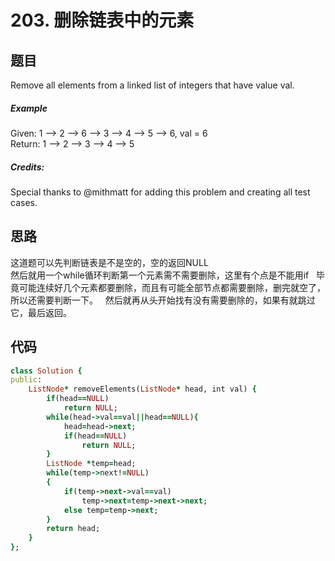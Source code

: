 # 203. 删除链表中的元素
## 题目
Remove all elements from a linked list of integers that have value val.  
##### Example  
Given: 1 --> 2 --> 6 --> 3 --> 4 --> 5 --> 6, val = 6  
Return: 1 --> 2 --> 3 --> 4 --> 5  
##### Credits:  
Special thanks to @mithmatt for adding this problem and creating all test cases.  
## 思路
这道题可以先判断链表是不是空的，空的返回NULL  
然后就用一个while循环判断第一个元素需不需要删除，这里有个点是不能用if   
毕竟可能连续好几个元素都要删除，而且有可能全部节点都需要删除，删完就空了，所以还需要判断一下。  
然后就再从头开始找有没有需要删除的，如果有就跳过它，最后返回。
## 代码
```ruby
class Solution {
public:
    ListNode* removeElements(ListNode* head, int val) {
        if(head==NULL)
            return NULL;
        while(head->val==val||head==NULL){
            head=head->next;
            if(head==NULL)
                return NULL;
        }
        ListNode *temp=head;
        while(temp->next!=NULL)
        {
            if(temp->next->val==val)
                temp->next=temp->next->next;
            else temp=temp->next;
        }
        return head;
    }
};
```
